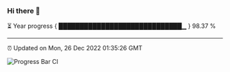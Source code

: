### Hi there 👋

⏳ Year progress { █████████████████████████████▁ } 98.37 %

---

⏰ Updated on Mon, 26 Dec 2022 01:35:26 GMT

![Progress Bar CI](https://github.com/ZhaoGui/ZhaoGui/workflows/Progress%20Bar%20CI/badge.svg)
